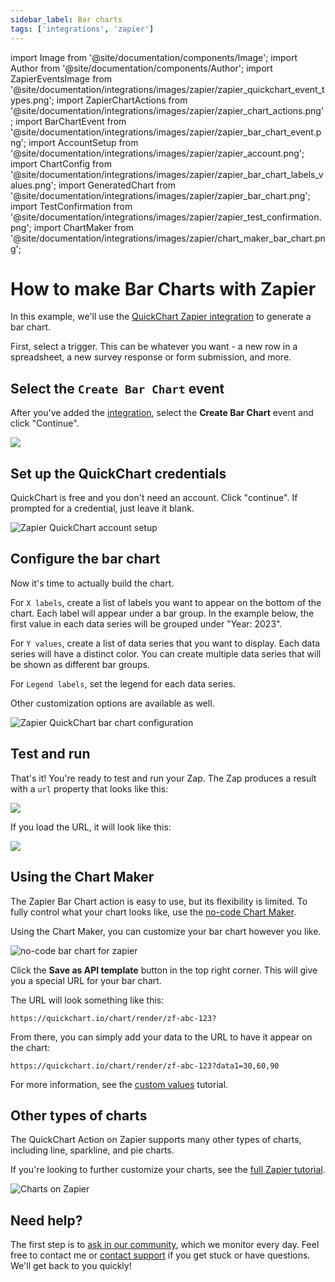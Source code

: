 ```yaml
---
sidebar_label: Bar charts
tags: ['integrations', 'zapier']
---
```


import Image from '@site/documentation/components/Image';
import Author from '@site/documentation/components/Author';
import ZapierEventsImage from '@site/documentation/integrations/images/zapier/zapier_quickchart_event_types.png';
import ZapierChartActions from '@site/documentation/integrations/images/zapier/zapier_chart_actions.png';
import BarChartEvent from '@site/documentation/integrations/images/zapier/zapier_bar_chart_event.png';
import AccountSetup from '@site/documentation/integrations/images/zapier/zapier_account.png';
import ChartConfig from '@site/documentation/integrations/images/zapier/zapier_bar_chart_labels_values.png';
import GeneratedChart from '@site/documentation/integrations/images/zapier/zapier_bar_chart.png';
import TestConfirmation from '@site/documentation/integrations/images/zapier/zapier_test_confirmation.png';
import ChartMaker from '@site/documentation/integrations/images/zapier/chart_maker_bar_chart.png';

# How to make Bar Charts with Zapier

In this example, we'll use the [QuickChart Zapier integration](https://zapier.com/apps/quickchart/integrations) to generate a bar chart.

First, select a trigger.  This can be whatever you want - a new row in a spreadsheet, a new survey response or form submission, and more.

## Select the `Create Bar Chart` event

After you've added the [integration](https://zapier.com/apps/quickchart/integrations), select the **Create Bar Chart** event and click "Continue".

<Image maxWidth={400} caption="Select 'Create Bar Chart' in the QuickChart Action" src={BarChartEvent} />

## Set up the QuickChart credentials

QuickChart is free and you don't need an account.  Click "continue".  If prompted for a credential, just leave it blank.

<Image maxWidth={400} alt="Zapier QuickChart account setup" src={AccountSetup} />

## Configure the bar chart

Now it's time to actually build the chart.

For `X labels`, create a list of labels you want to appear on the bottom of the chart.  Each label will appear under a bar group.  In the example below, the first value in each data series will be grouped under "Year: 2023".

For `Y values`, create a list of data series that you want to display.  Each data series will have a distinct color.  You can create multiple data series that will be shown as different bar groups.

For `Legend labels`, set the legend for each data series.

Other customization options are available as well.

<Image maxWidth={300} alt="Zapier QuickChart bar chart configuration" src={ChartConfig} />

## Test and run

That's it!  You're ready to test and run your Zap.  The Zap produces a result with a `url` property that looks like this:

<Image maxWidth={400} caption="Bar chart confirmation" src={TestConfirmation} />

If you load the URL, it will look like this:

<Image maxWidth={400} caption="Generated bar chart" src={GeneratedChart} />

## Using the Chart Maker

The Zapier Bar Chart action is easy to use, but its flexibility is limited.  To fully control what your chart looks like, use the [no-code Chart Maker](/documentation/chart-maker/).

Using the Chart Maker, you can customize your bar chart however you like.

<Image maxWidth={600} alt="no-code bar chart for zapier" src={ChartMaker} />

Click the **Save as API template** button in the top right corner.  This will give you a special URL for your bar chart.

The URL will look something like this:

```
https://quickchart.io/chart/render/zf-abc-123?
```

From there, you can simply add your data to the URL to have it appear on the chart:

```
https://quickchart.io/chart/render/zf-abc-123?data1=30,60,90
```

For more information, see the [custom values](/chart-maker/#use-the-no-code-chart-api) tutorial.

## Other types of charts

The QuickChart Action on Zapier supports many other types of charts, including line, sparkline, and pie charts.

If you're looking to further customize your charts, see the [full Zapier tutorial](/documentation/integrations/zapier/).

<Image noBorder alt="Charts on Zapier" src={ZapierChartActions} href="https://zapier.com/apps/quickchart/integrations" />

## Need help?

The first step is to [ask in our community](https://community.quickchart.io/), which we monitor every day. Feel free to contact me or [contact support](mailto:support@quickchart.io) if you get stuck or have questions. We'll get back to you quickly!

<Author />
